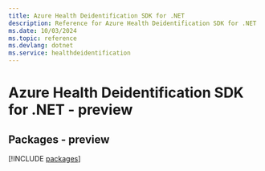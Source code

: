 ```yaml
---
title: Azure Health Deidentification SDK for .NET
description: Reference for Azure Health Deidentification SDK for .NET
ms.date: 10/03/2024
ms.topic: reference
ms.devlang: dotnet
ms.service: healthdeidentification
---
```

# Azure Health Deidentification SDK for .NET - preview
## Packages - preview
[!INCLUDE [packages](health-deidentification-index.md)]